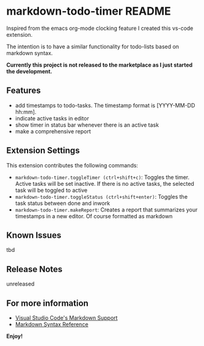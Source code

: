 # markdown-todo-timer README

Inspired from the emacs org-mode clocking feature I created this vs-code extension.  

The intention is to have a similar functionality for todo-lists based on markdown syntax. 

**Currently this project is not released to the marketplace as I just started the development.**
## Features

- add timestamps to todo-tasks. The timestamp format is [YYYY-MM-DD hh:mm].
- indicate active tasks in editor
- show timer in status bar whenever there is an active task
- make a comprehensive report

## Extension Settings

This extension contributes the following commands:

* `markdown-todo-timer.toggleTimer (ctrl+shift+c)`: Toggles the timer. Active tasks will be set inactive. If there is no active tasks, the selected task will be toggled to active 
* `markdown-todo-timer.toggleStatus (ctrl+shift+enter)`: Toggles the task status between done and inwork 
* `markdown-todo-timer.makeReport`: Creates a report that summarizes your timestamps in a new editor. Of course formatted as markdown 


## Known Issues

tbd
## Release Notes

unreleased

## For more information

* [Visual Studio Code's Markdown Support](http://code.visualstudio.com/docs/languages/markdown)
* [Markdown Syntax Reference](https://help.github.com/articles/markdown-basics/)

**Enjoy!**
